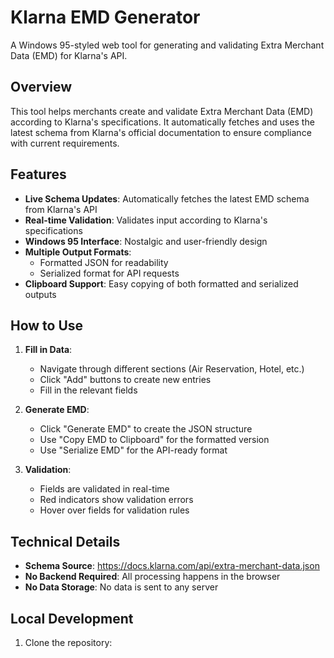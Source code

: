 # Klarna EMD Generator

A Windows 95-styled web tool for generating and validating Extra Merchant Data (EMD) for Klarna's API.

## Overview

This tool helps merchants create and validate Extra Merchant Data (EMD) according to Klarna's specifications. It automatically fetches and uses the latest schema from Klarna's official documentation to ensure compliance with current requirements.

## Features

- **Live Schema Updates**: Automatically fetches the latest EMD schema from Klarna's API
- **Real-time Validation**: Validates input according to Klarna's specifications
- **Windows 95 Interface**: Nostalgic and user-friendly design
- **Multiple Output Formats**: 
  - Formatted JSON for readability
  - Serialized format for API requests
- **Clipboard Support**: Easy copying of both formatted and serialized outputs

## How to Use

1. **Fill in Data**:
   - Navigate through different sections (Air Reservation, Hotel, etc.)
   - Click "Add" buttons to create new entries
   - Fill in the relevant fields

2. **Generate EMD**:
   - Click "Generate EMD" to create the JSON structure
   - Use "Copy EMD to Clipboard" for the formatted version
   - Use "Serialize EMD" for the API-ready format

3. **Validation**:
   - Fields are validated in real-time
   - Red indicators show validation errors
   - Hover over fields for validation rules

## Technical Details

- **Schema Source**: https://docs.klarna.com/api/extra-merchant-data.json
- **No Backend Required**: All processing happens in the browser
- **No Data Storage**: No data is sent to any server

## Local Development

1. Clone the repository: 